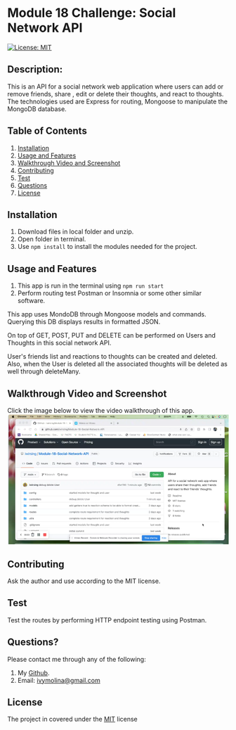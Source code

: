 # Module 18 Challenge: Social Network API
[![License: MIT](https://img.shields.io/badge/License-MIT-yellow.svg)](https://opensource.org/licenses/MIT)

##  Description:

This is an API for a social network web application where users can  add  or remove friends, share , edit or delete their thoughts, and react to thoughts. The technologies used are Express for routing, Mongoose to  manipulate the MongoDB database.

##  Table of Contents 
1. [Installation](#installation)
2. [Usage and Features](#usage-and-features)  
3. [Walkthrough Video and Screenshot](#walkthrough-video-and-screenshot)
4. [Contributing](#contributing) 
5. [Test](#test) 
6. [Questions](#questions)
7. [License](#license)

## Installation 

1. Download files in local folder and unzip.
2. Open folder in terminal.
3. Use `npm install` to install the modules needed for the project.

## Usage and Features

1. This app is run in the terminal using `npm run start` 
2. Perform routing test Postman or Insomnia or some other similar software.

This app uses MondoDB through Mongoose models and commands. Querying this DB displays results in formatted JSON.

On top of GET, POST, PUT and DELETE can be performed on Users and Thoughts in this social network API.

User's friends list and reactions to thoughts can be created and deleted. Also, when the User is deleted all the associated thoughts will be deleted as well through deleteMany.

## Walkthrough Video and Screenshot

Click the image below to view the video walkthrough of this app.
[![SocialNetworkAPI](./utils/img/social-network-api.png)](https://vimeo.com/798539878/5a34f5496a)

## Contributing 

Ask the author and use according to the MIT license.

## Test 

Test the routes by performing HTTP endpoint testing using Postman.

## Questions? 

Please contact me through any of the following:

1. My [Github](https://github.com/iwirsing).
2. Email: <a href="mailto:ivymolina@gmail.com">ivymolina@gmail.com</a>

## License
    
The project in covered under the [MIT](https://opensource.org/licenses/MIT) license

